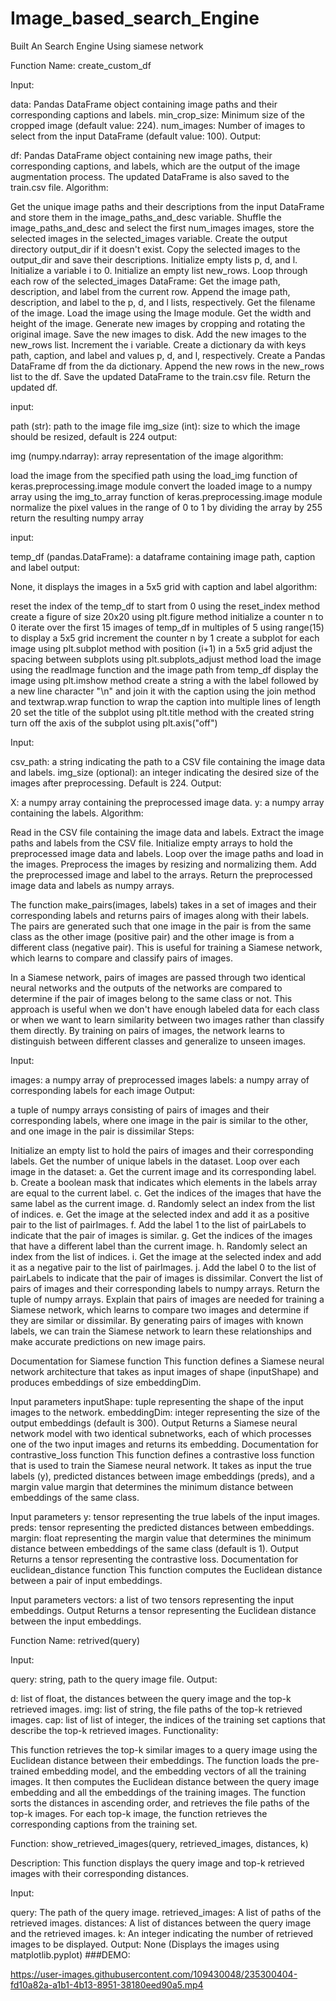 # Image_based_search_Engine
 Built An Search Engine Using siamese network

Function Name: create_custom_df

Input:

data: Pandas DataFrame object containing image paths and their corresponding captions and labels.
min_crop_size: Minimum size of the cropped image (default value: 224).
num_images: Number of images to select from the input DataFrame (default value: 100).
Output:

df: Pandas DataFrame object containing new image paths, their corresponding captions, and labels, which are the output of the image augmentation process. The updated DataFrame is also saved to the train.csv file.
Algorithm:

Get the unique image paths and their descriptions from the input DataFrame and store them in the image_paths_and_desc variable.
Shuffle the image_paths_and_desc and select the first num_images images, store the selected images in the selected_images variable.
Create the output directory output_dir if it doesn't exist.
Copy the selected images to the output_dir and save their descriptions.
Initialize empty lists p, d, and l.
Initialize a variable i to 0.
Initialize an empty list new_rows.
Loop through each row of the selected_images DataFrame:
Get the image path, description, and label from the current row.
Append the image path, description, and label to the p, d, and l lists, respectively.
Get the filename of the image.
Load the image using the Image module.
Get the width and height of the image.
Generate new images by cropping and rotating the original image.
Save the new images to disk.
Add the new images to the new_rows list.
Increment the i variable.
Create a dictionary da with keys path, caption, and label and values p, d, and l, respectively.
Create a Pandas DataFrame df from the da dictionary.
Append the new rows in the new_rows list to the df.
Save the updated DataFrame to the train.csv file.
Return the updated df.

input:

path (str): path to the image file
img_size (int): size to which the image should be resized, default is 224
output:

img (numpy.ndarray): array representation of the image
algorithm:

load the image from the specified path using the load_img function of keras.preprocessing.image module
convert the loaded image to a numpy array using the img_to_array function of keras.preprocessing.image module
normalize the pixel values in the range of 0 to 1 by dividing the array by 255
return the resulting numpy array

input:

temp_df (pandas.DataFrame): a dataframe containing image path, caption and label
output:

None, it displays the images in a 5x5 grid with caption and label
algorithm:

reset the index of the temp_df to start from 0 using the reset_index method
create a figure of size 20x20 using plt.figure method
initialize a counter n to 0
iterate over the first 15 images of temp_df in multiples of 5 using range(15) to display a 5x5 grid
increment the counter n by 1
create a subplot for each image using plt.subplot method with position (i+1) in a 5x5 grid
adjust the spacing between subplots using plt.subplots_adjust method
load the image using the readImage function and the image path from temp_df
display the image using plt.imshow method
create a string a with the label followed by a new line character "\n" and join it with the caption using the join method and textwrap.wrap function to wrap the caption into multiple lines of length 20
set the title of the subplot using plt.title method with the created string
turn off the axis of the subplot using plt.axis("off")

Input:

csv_path: a string indicating the path to a CSV file containing the image data and labels.
img_size (optional): an integer indicating the desired size of the images after preprocessing. Default is 224.
Output:

X: a numpy array containing the preprocessed image data.
y: a numpy array containing the labels.
Algorithm:

Read in the CSV file containing the image data and labels.
Extract the image paths and labels from the CSV file.
Initialize empty arrays to hold the preprocessed image data and labels.
Loop over the image paths and load in the images.
Preprocess the images by resizing and normalizing them.
Add the preprocessed image and label to the arrays.
Return the preprocessed image data and labels as numpy arrays.

The function make_pairs(images, labels) takes in a set of images and their corresponding labels and returns pairs of images along with their labels. The pairs are generated such that one image in the pair is from the same class as the other image (positive pair) and the other image is from a different class (negative pair). This is useful for training a Siamese network, which learns to compare and classify pairs of images.

In a Siamese network, pairs of images are passed through two identical neural networks and the outputs of the networks are compared to determine if the pair of images belong to the same class or not. This approach is useful when we don't have enough labeled data for each class or when we want to learn similarity between two images rather than classify them directly. By training on pairs of images, the network learns to distinguish between different classes and generalize to unseen images.

Input:

images: a numpy array of preprocessed images
labels: a numpy array of corresponding labels for each image
Output:

a tuple of numpy arrays consisting of pairs of images and their corresponding labels, where one image in the pair is similar to the other, and one image in the pair is dissimilar
Steps:

Initialize an empty list to hold the pairs of images and their corresponding labels.
Get the number of unique labels in the dataset.
Loop over each image in the dataset:
a. Get the current image and its corresponding label.
b. Create a boolean mask that indicates which elements in the labels array are equal to the current label.
c. Get the indices of the images that have the same label as the current image.
d. Randomly select an index from the list of indices.
e. Get the image at the selected index and add it as a positive pair to the list of pairImages.
f. Add the label 1 to the list of pairLabels to indicate that the pair of images is similar.
g. Get the indices of the images that have a different label than the current image.
h. Randomly select an index from the list of indices.
i. Get the image at the selected index and add it as a negative pair to the list of pairImages.
j. Add the label 0 to the list of pairLabels to indicate that the pair of images is dissimilar.
Convert the list of pairs of images and their corresponding labels to numpy arrays.
Return the tuple of numpy arrays.
Explain that pairs of images are needed for training a Siamese network, which learns to compare two images and determine if they are similar or dissimilar. By generating pairs of images with known labels, we can train the Siamese network to learn these relationships and make accurate predictions on new image pairs.


Documentation for Siamese function
This function defines a Siamese neural network architecture that takes as input images of shape (inputShape) and produces embeddings of size embeddingDim.

Input parameters
inputShape: tuple representing the shape of the input images to the network.
embeddingDim: integer representing the size of the output embeddings (default is 300).
Output
Returns a Siamese neural network model with two identical subnetworks, each of which processes one of the two input images and returns its embedding.
Documentation for contrastive_loss function
This function defines a contrastive loss function that is used to train the Siamese neural network. It takes as input the true labels (y), predicted distances between image embeddings (preds), and a margin value margin that determines the minimum distance between embeddings of the same class.

Input parameters
y: tensor representing the true labels of the input images.
preds: tensor representing the predicted distances between embeddings.
margin: float representing the margin value that determines the minimum distance between embeddings of the same class (default is 1).
Output
Returns a tensor representing the contrastive loss.
Documentation for euclidean_distance function
This function computes the Euclidean distance between a pair of input embeddings.

Input parameters
vectors: a list of two tensors representing the input embeddings.
Output
Returns a tensor representing the Euclidean distance between the input embeddings.

Function Name: retrived(query)

Input:

query: string, path to the query image file.
Output:

d: list of float, the distances between the query image and the top-k retrieved images.
img: list of string, the file paths of the top-k retrieved images.
cap: list of list of integer, the indices of the training set captions that describe the top-k retrieved images.
Functionality:

This function retrieves the top-k similar images to a query image using the Euclidean distance between their embeddings.
The function loads the pre-trained embedding model, and the embedding vectors of all the training images.
It then computes the Euclidean distance between the query image embedding and all the embeddings of the training images.
The function sorts the distances in ascending order, and retrieves the file paths of the top-k images.
For each top-k image, the function retrieves the corresponding captions from the training set.

Function: show_retrieved_images(query, retrieved_images, distances, k)

Description: This function displays the query image and top-k retrieved images with their corresponding distances.

Input:

query: The path of the query image.
retrieved_images: A list of paths of the retrieved images.
distances: A list of distances between the query image and the retrieved images.
k: An integer indicating the number of retrieved images to be displayed.
Output: None (Displays the images using matplotlib.pyplot)
###DEMO:



https://user-images.githubusercontent.com/109430048/235300404-fd10a82a-a1b1-4b13-8951-38180eed90a5.mp4

